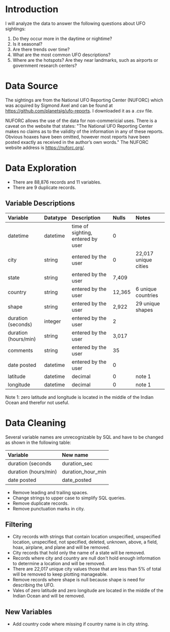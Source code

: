 # Introduction
I will analyze the data to answer the following questions about UFO sightings:
1. Do they occur more in the daytime or nightime?
2. Is it seasonal?
3. Are there trends over time?
4. What are the most common UFO descriptions? 
5. Where are the hotspots? Are they near landmarks, such as airports or government research centers? 

# Data Source
The sightings are from the National UFO Reporting Center (NUFORC) which was acquired by Sigmond Axel and can be found at https://github.com/planetsig/ufo-reports. I downloaded it as a .csv file.  

NUFORC allows the use of the data for non-commericial uses. There is a caveat on the website that states: "The National UFO Reporting Center makes no claims as to the validity of the information in any of these reports. Obvious hoaxes have been omitted, however most reports have been posted exactly as received in the author’s own words." The NUFORC website address is https://nuforc.org/.

# Data Exploration
- There are 88,876 records and 11 variables.
- There are 9 duplicate records.

## Variable Descriptions
|Variable|Datatype|Description|Nulls|Notes|
|:---|:---|:---|:---|:--|
|datetime|datetime|time of sighting, entered by user|0||
|city|string|entered by the user|0|22,017 unique cities|
|state|string|entered by the user|7,409||
|country|string|entered by the user|12,365|6 unique countries|
|shape|string|entered by the user|2,922|29 unique shapes|
|duration (seconds)|integer|entered by the user|2||
|duration (hours/min)|string|entered by the user|3,017||
|comments|string|entered by the user|35||
|date posted|datetime|entered by the user|0||
|latitude|datetime|decimal|0|note 1|
|longitude|datetime|decimal|0|note 1|

Note 1: zero latitude and longitude is located in the middle of the Indian Ocean and therefor not useful.

# Data Cleaning
Several variable names are unrecognizable by SQL and have to be changed as shown in the following table:

|Variable|New name|
|:---|:---|
|duration (seconds|duration_sec|
|duration (hours/min)|duration_hour_min|
|date posted|date_posted|

- Remove leading and trailing spaces.
- Change strings to upper case to simplify SQL queries.
- Remove duplicate records.
- Remove punctuation marks in city.

## Filtering
- City records with strings that contain location unspecified, unspecified location, unspecified, not specified, deleted, unknown, above, a field, hoax, airplane, and plane and will be removed.
- City records that hold only the name of a state will be removed.
- Records where city and country are null don't hold enough information to determine a location and will be removed.
- There are 22,017 unique city values those that are less than 5% of total will be removed to keep plotting manageable.
- Remove records where shape is null because shape is need for describing the UFO.
- Vales of zero latitude and zero longitude are located in the middle of the Indian Ocean and will be removed.

## New Variables
- Add country code where missing if country name is in city string.
